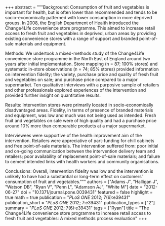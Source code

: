+++
abstract = """Background: Consumption of fruit and vegetables is important for health, but is often lower than recommended and tends to be socio-economically patterned with lower consumption in more deprived groups. In 2008, the English Department of Health introduced the Change4Life convenience store programme. This aimed to increase retail access to fresh fruit and vegetables in deprived, urban areas by providing existing convenience stores with a range of support and branded point-of-sale materials and equipment.

Methods: We undertook a mixed-methods study of the Change4Life convenience store programme in the North East of England around two years after initial implementation. Store mapping (n = 87; 100% stores) and systematic in-store observations (n = 74; 85% stores) provided information on intervention fidelity; the variety, purchase price and quality of fresh fruit and vegetables on sale; and purchase price compared to a major supermarket. Ten qualitative interviews with a purposive sample of retailers and other professionals explored experiences of the intervention and provided further insight on quantitative results.

Results: Intervention stores were primarily located in socio-economically disadvantaged areas. Fidelity, in terms of presence of branded materials and equipment, was low and much was not being used as intended. Fresh fruit and vegetables on sale were of high quality and had a purchase price around 10% more than comparable products at a major supermarket.

Interviewees were supportive of the health improvement aim of the intervention. Retailers were appreciative of part-funding for chill cabinets and free point-of-sale materials. The intervention suffered from: poor initial and on-going communication between the intervention delivery team and retailers; poor availability of replacement point-of-sale materials; and failure to cement intended links with health workers and community organisations.

Conclusions: Overall, intervention fidelity was low and the intervention is unlikely to have had a substantial or long-term effect on customers’ consumption of fruit and vegetables."""
authors = ["Adams J", "Halligan J", "Watson DB", "Ryan V", "Penn L", "Adamson AJ", "White M"]
date = "2012-06-27"
doi = "10.1371/journal.pone.0039431"
featured = false
highlight = true
math = true
publication = "*PLoS ONE* 2012; 7(6):e39431"
publication_short = "*PLoS ONE* 2012; 7:e39431"
publication_types = ["2"]
summary = "*PLoS ONE* 2012; 7(6):e39431"
tags = ["Ryan"]
title = "The Change4Life convenience store programme to increase retail access to fresh fruit and vegetables: A mixed methods process evaluation"
+++
